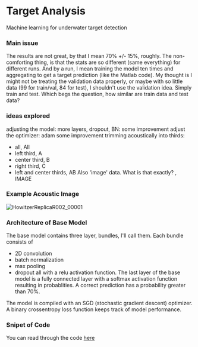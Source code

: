 # Target Analysis
Machine learning for underwater target detection

### Main issue
The results are not great, by that I mean 70% +/- 15%, roughly. The non-comforting thing, is that the stats are
so different (same everything) for different runs. And by a run, I mean training the model ten times and aggregating
to get a target prediction (like the Matlab code).  My thought is I might not be treating the
validation data properly, or maybe with so little data (99 for train/val, 84 for test), I shouldn't use
the validation idea. Simply train and test.  Which begs the question, how similar are train data and test
data?

### ideas explored
adjusting the model: more layers, dropout, BN:  some improvement
adjust the optimizer: adam                      some improvement
trimming acoustically into thirds: 
* all, All
* left third, A
* center third, B
* right third, C
* left and center thirds, AB
Also 'image' data. What is that exactly? , IMAGE

### Example Acoustic Image

<!--- https://user-images.githubusercontent.com/34384803/138285667-9e897f1b-b6b2-4dc7-a1d6-9a9a0d536ef8.png --->

![HowitzerReplicaR002_00001](https://user-images.githubusercontent.com/34384803/138285667-9e897f1b-b6b2-4dc7-a1d6-9a9a0d536ef8.png)

### Architecture of Base Model

The base model contains three layer, bundles, I'll call them. Each bundle consists of 
* 2D convolution
* batch normalization
* max pooling
* dropout
all with a relu activation function. The last layer of the base model is a fully connected layer 
with a softmax activation function resulting in probablities. A correct prediction has a probability
greater than 70%.

The model is compiled with an SGD (stochastic gradient descent) optimizer. A binary crossentropy loss 
function keeps track of model performance. 

### Snipet of Code

You can read through the code [here](https://gist.github.com/suzanne64/54f4741268a39b67932cb640ccd046cb)

